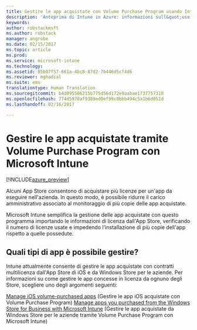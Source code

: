 ```yaml
---
title: Gestire le app acquistate con Volume Purchase Program usando Intune | Anteprima di Intune in Azure | Documentazione Microsoft
description: 'Anteprima di Intune in Azure: informazioni sull&quot;uso di Intune per gestire e monitorare l&quot;uso di app acquistate con Volume Purchase Program dagli store.'
keywords: 
author: robstackmsft
ms.author: robstack
manager: angrobe
ms.date: 02/15/2017
ms.topic: article
ms.prod: 
ms.service: microsoft-intune
ms.technology: 
ms.assetid: 85b07f57-661a-4bc8-87d2-7b446d5cf4d6
ms.reviewer: mghadial
ms.suite: ems
translationtype: Human Translation
ms.sourcegitcommit: b4d095506215b775d56d172e9aabae1737757310
ms.openlocfilehash: 774d5970af9389ed0ef99c0bbb494c5a1b6d051d
ms.lasthandoff: 02/16/2017

---
```


# <a name="manage-volume-purchased-apps-with-micrsoft-intune"></a>Gestire le app acquistate tramite Volume Purchase Program con Microsoft Intune

[!INCLUDE[azure_preview](../includes/azure_preview.md)]

Alcuni App Store consentono di acquistare più licenze per un'app da eseguire nell'azienda. In questo modo, è possibile ridurre il carico amministrativo associato al monitoraggio di più copie delle app acquistate.

Microsoft Intune semplifica la gestione delle app acquistate con questo programma importando le informazioni di licenza dall'App Store, verificando il numero di licenze usate e impedendo l'installazione di più copie dell'app rispetto a quelle possedute.

## <a name="which-types-of-apps-can-you-manage"></a>Quali tipi di app è possibile gestire?

Intune attualmente consente di gestire le app acquistate con contratti multilicenza dall'App Store di iOS e da Windows Store per le aziende. Per informazioni su come gestire le app concesse in licenza da ognuno degli Store, scegliere uno degli argomenti seguenti:

[Manage iOS volume-purchased apps](ios-vpp-apps.md) (Gestire le app iOS acquistate con Volume Purchase Program)
[Manage apps you purchased from the Windows Store for Business with Microsoft Intune](wsfb-apps.md) (Gestire le app acquistate da Windows Store per le aziende tramite Volume Purchase Program con Microsoft Intune)


